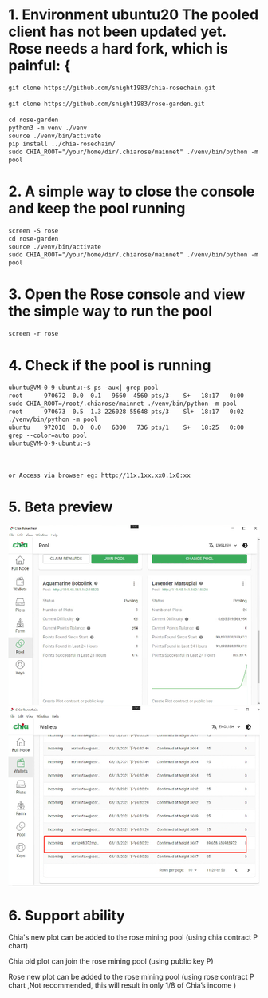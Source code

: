 # 1. Environment ubuntu20 The pooled client has not been updated yet. Rose needs a hard fork, which is painful: { 

```
git clone https://github.com/snight1983/chia-rosechain.git

git clone https://github.com/snight1983/rose-garden.git

cd rose-garden
python3 -m venv ./venv
source ./venv/bin/activate
pip install ../chia-rosechain/ 
sudo CHIA_ROOT="/your/home/dir/.chiarose/mainnet" ./venv/bin/python -m pool
```
# 2. A simple way to close the console and keep the pool running 


```
screen -S rose
cd rose-garden
source ./venv/bin/activate
sudo CHIA_ROOT="/your/home/dir/.chiarose/mainnet" ./venv/bin/python -m pool
```
# 3. Open the Rose console and view the simple way to run the pool 
```
screen -r rose
```
# 4. Check if the pool is running 
```
ubuntu@VM-0-9-ubuntu:~$ ps -aux| grep pool
root      970672  0.0  0.1   9660  4560 pts/3    S+   18:17   0:00 sudo CHIA_ROOT=/root/.chiarose/mainnet ./venv/bin/python -m pool
root      970673  0.5  1.3 226028 55648 pts/3    Sl+  18:17   0:02 ./venv/bin/python -m pool
ubuntu    972010  0.0  0.0   6300   736 pts/1    S+   18:25   0:00 grep --color=auto pool
ubuntu@VM-0-9-ubuntu:~$ 



or Access via browser eg: http://11x.1xx.xx0.1x0:xx
```
# 5. Beta preview 

![image](https://github.com/snight1983/rose-garden/blob/master/images/pool1.png)
![image](https://github.com/snight1983/rose-garden/blob/master/images/pool2.png)


# 6. Support ability  

Chia's new plot can be added to the rose mining pool (using chia contract P chart)

Chia old plot can join the rose mining pool (using public key P)

Rose new plot can be added to the rose mining pool (using rose contract P chart ,Not recommended, this will result in only 1/8 of Chia’s income ) 
